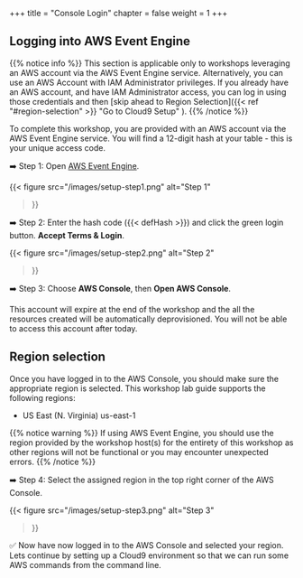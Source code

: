 +++
title = "Console Login"
chapter = false
weight = 1
+++

## Logging into AWS Event Engine
{{% notice info %}}
This section is applicable only to workshops leveraging an AWS account via the AWS Event Engine service. Alternatively, you can use an AWS Account with IAM Administrator privileges. If you already have an AWS account, and have IAM Administrator access, you can log in using those credentials and then [skip ahead to Region Selection]({{< ref "#region-selection" >}} "Go to Cloud9 Setup" ).
{{% /notice %}}


To complete this workshop, you are provided with an AWS account via the AWS Event Engine service. You will find a 12-digit hash at your table - this is your unique access code.

➡️ Step 1: Open <a href="https://dashboard.eventengine.run" target="_blank">AWS Event Engine</a>.

{{< figure
    src="/images/setup-step1.png"
    alt="Step 1"
>}}

➡️ Step 2: Enter the hash code ({{< defHash >}}) and click the green login button. **Accept Terms & Login**.

{{< figure
    src="/images/setup-step2.png"
    alt="Step 2"
>}}

➡️ Step 3: Choose **AWS Console**, then **Open AWS Console**.

This account will expire at the end of the workshop and the all the resources created will be automatically deprovisioned. You will not be able to access this account after today.

## Region selection

Once you have logged in to the AWS Console, you should make sure the appropriate region is selected. This workshop lab guide supports the following regions:

- US East (N. Virginia) us-east-1

{{% notice warning %}}
If using AWS Event Engine, you should use the region provided by the workshop host(s) for the entirety of this workshop as other regions will not be functional or you may encounter unexpected errors.
{{% /notice %}}

➡️ Step 4: Select the assigned region in the top right corner of the AWS Console.

{{< figure
    src="/images/setup-step3.png"
    alt="Step 3"
>}}


:white_check_mark: Now have now logged in to the AWS Console and selected your region. Lets continue by setting up a Cloud9 environment so that we can run some AWS commands from the command line.
